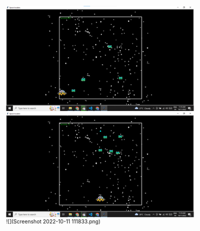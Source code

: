 ![](Screenshot%202022-10-11%20111701.png)
![](Screenshot%202022-10-11%20111813.png)
![](Screenshot 2022-10-11 111833.png)

